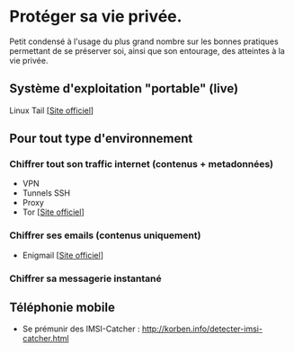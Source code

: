 # Protéger sa vie privée.

Petit condensé à l'usage du plus grand nombre sur les bonnes pratiques permettant de se préserver soi, ainsi que son entourage, des atteintes à la vie privée.

## Système d'exploitation "portable" (live)

Linux Tail [[Site officiel](https://tails.boum.org/index.fr.html)]

## Pour tout type d'environnement

### Chiffrer tout son traffic internet (contenus + metadonnées)
* VPN
* Tunnels SSH
* Proxy
* Tor [[Site officiel](https://torproject.org/)]

### Chiffrer ses emails (contenus uniquement)
* Enigmail [[Site officiel](https://www.enigmail.net/home/index.php)]

### Chiffrer sa messagerie instantané

## Téléphonie mobile

* Se prémunir des IMSI-Catcher : http://korben.info/detecter-imsi-catcher.html

